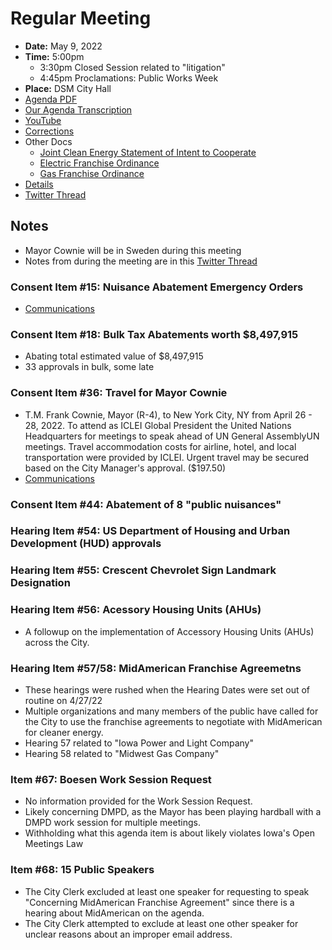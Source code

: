 # Regular Meeting

- **Date:** May 9, 2022
- **Time:** 5:00pm
    - 3:30pm Closed Session related to "litigation"
    - 4:45pm Proclamations: Public Works Week
- **Place:** DSM City Hall
- [Agenda PDF](https://councildocs.dsm.city/agendas/ag20220509.pdf?pdf=Agenda&t=1651805149800)
- [Our Agenda Transcription](#/view/agenda~2022~transcription~05-09_RM)
- [YouTube](https://youtu.be/wXoNYdO7EmM)
- [Corrections](https://councildocs.dsm.city/corrections/20220509%20cap.pdf?pdf=Corrections&t=1652047088605)
- Other Docs
    - [Joint Clean Energy Statement of Intent to Cooperate](https://www.dsm.city/document_center/City%20Manager/Sustainability/Franchise/Statement%20of%20Intent%20to%20Cooperate%20Final%202022.pdf?pdf=Joint%20Clean%20Energy%20Statement%20of%20Intent%20to%20Cooperate&t=1652047189315)
    - [Electric Franchise Ordinance](https://www.dsm.city/document_center/City%20Manager/Sustainability/Franchise/Final%20Electric%20Franchise%20Ordinance.pdf?pdf=Electric%20Franchise%20Ordinance&t=1652047189315)
    - [Gas Franchise Ordinance](https://www.dsm.city/document_center/City%20Manager/Sustainability/Franchise/Final%20Gas%20Franchise%20Ordinance.pdf?pdf=Gas%20Franchise%20Ordinance&t=1652047189315)
- [Details](https://www.dsm.city/citycouncil_detail_T60_R2025.php)
- [Twitter Thread](https://twitter.com/peoplestownhall/status/1523779116977504256?s=20&t=M9dlhCbH46IGW4RtMksmyg)

## Notes

- Mayor Cownie will be in Sweden during this meeting
- Notes from during the meeting are in this [Twitter Thread](https://twitter.com/peoplestownhall/status/1523779116977504256?s=20&t=M9dlhCbH46IGW4RtMksmyg)

### Consent Item #15: Nuisance Abatement Emergency Orders

- [Communications](https://councildocs.dsm.city/resolutions/20220509/15.pdf)

### Consent Item #18: Bulk Tax Abatements worth $8,497,915

- Abating total estimated value of $8,497,915
- 33 approvals in bulk, some late

### Consent Item #36: Travel for Mayor Cownie

- T.M. Frank Cownie, Mayor (R-4), to New York City, NY from April 26 - 28, 2022. To attend as
  ICLEI Global President the United Nations Headquarters for meetings to speak ahead of UN General
  AssemblyUN meetings. Travel accommodation costs for airline, hotel, and local transportation were
  provided by ICLEI. Urgent travel may be secured based on the City Manager's approval. ($197.50)
- [Communications](https://councildocs.dsm.city/communications/2022/22-226.pdf)

### Consent Item #44: Abatement of 8 "public nuisances"

### Hearing Item #54: US Department of Housing and Urban Development (HUD) approvals

### Hearing Item #55: Crescent Chevrolet Sign Landmark Designation

### Hearing Item #56: Acessory Housing Units (AHUs)

- A followup on the implementation of Accessory Housing Units (AHUs) across the City.

### Hearing Item #57/58: MidAmerican Franchise Agreemetns

- These hearings were rushed when the Hearing Dates were set out of routine on 4/27/22
- Multiple organizations and many members of the public have called for the City to use the franchise agreements to negotiate with MidAmerican for cleaner energy.
- Hearing 57 related to "Iowa Power and Light Company"
- Hearing 58 related to "Midwest Gas Company"

### Item #67: Boesen Work Session Request

- No information provided for the Work Session Request.
- Likely concerning DMPD, as the Mayor has been playing hardball with a DMPD work session for multiple meetings.
- Withholding what this agenda item is about likely violates Iowa's Open Meetings Law

### Item #68: 15 Public Speakers

- The City Clerk excluded at least one speaker for requesting to speak "Concerning MidAmerican Franchise Agreement" since there is a hearing about MidAmerican on the agenda.
- The City Clerk attempted to exclude at least one other speaker for unclear reasons about an improper email address.
